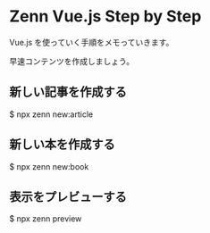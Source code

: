 # Zenn Vue.js Step by Step

Vue.js を使っていく手順をメモっていきます。

早速コンテンツを作成しましょう。

## 新しい記事を作成する
$ npx zenn new:article

## 新しい本を作成する
$ npx zenn new:book

## 表示をプレビューする
$ npx zenn preview
